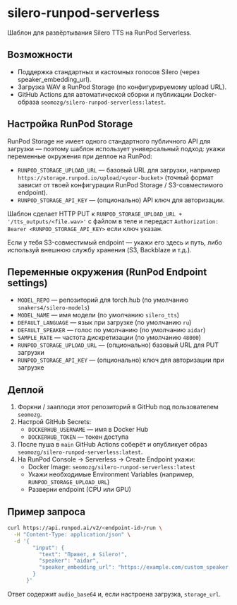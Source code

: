 # silero-runpod-serverless

Шаблон для развёртывания Silero TTS на RunPod Serverless.

## Возможности
- Поддержка стандартных и кастомных голосов Silero (через speaker_embedding_url).
- Загрузка WAV в RunPod Storage (по конфигурируемому upload URL).
- GitHub Actions для автоматической сборки и публикации Docker-образа `seomozg/silero-runpod-serverless:latest`.

## Настройка RunPod Storage
RunPod Storage не имеет одного стандартного публичного API для загрузки — поэтому шаблон использует
универсальный подход: укажи переменные окружения при деплое на RunPod:

- `RUNPOD_STORAGE_UPLOAD_URL` — базовый URL для загрузки, например `https://storage.runpod.io/upload/<your-bucket>`
  (точный формат зависит от твоей конфигурации RunPod Storage / S3-совместимого endpoint).
- `RUNPOD_STORAGE_API_KEY` — (опционально) API ключ для авторизации.

Шаблон сделает HTTP PUT к `RUNPOD_STORAGE_UPLOAD_URL + '/tts_outputs/<file.wav>'` с файлом в теле
и передаст `Authorization: Bearer <RUNPOD_STORAGE_API_KEY>` если ключ указан.

Если у тебя S3-совместимый endpoint — укажи его здесь и путь, либо используй внешнюю службу хранения (S3, Backblaze и т.д.).

## Переменные окружения (RunPod Endpoint settings)
- `MODEL_REPO` — репозиторий для torch.hub (по умолчанию `snakers4/silero-models`)
- `MODEL_NAME` — имя модели (по умолчанию `silero_tts`)
- `DEFAULT_LANGUAGE` — язык при загрузке (по умолчанию `ru`)
- `DEFAULT_SPEAKER` — голос по умолчанию (по умолчанию `aidar`)
- `SAMPLE_RATE` — частота дискретизации (по умолчанию `48000`)
- `RUNPOD_STORAGE_UPLOAD_URL` — (опционально) базовый URL для PUT загрузки
- `RUNPOD_STORAGE_API_KEY` — (опционально) ключ для авторизации при загрузке

## Деплой
1. Форкни / зааплоди этот репозиторий в GitHub под пользователем `seomozg`.
2. Настрой GitHub Secrets:
   - `DOCKERHUB_USERNAME` — имя в Docker Hub
   - `DOCKERHUB_TOKEN` — токен доступа
3. После пуша в `main` GitHub Actions соберёт и опубликует образ `seomozg/silero-runpod-serverless:latest`.
4. На RunPod Console → Serverless → Create Endpoint укажи:
   - Docker Image: `seomozg/silero-runpod-serverless:latest`
   - Укажи необходимые Environment Variables (например, `RUNPOD_STORAGE_UPLOAD_URL`)
   - Разверни endpoint (CPU или GPU)

## Пример запроса
```bash
curl https://api.runpod.ai/v2/<endpoint-id>/run \
  -H "Content-Type: application/json" \
  -d '{
        "input": {
          "text": "Привет, я Silero!",
          "speaker": "aidar",
          "speaker_embedding_url": "https://example.com/custom_speaker.pth"
        }
      }'
```

Ответ содержит `audio_base64` и, если настроена загрузка, `storage_url`.
